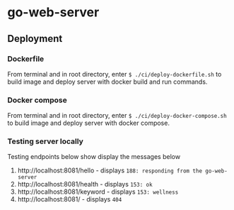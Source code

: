# go-web-server

## Deployment

### Dockerfile
From terminal and in root directory, enter `$ ./ci/deploy-dockerfile.sh` to build image and deploy server with docker build and run commands.

### Docker compose
From terminal and in root directory, enter `$ ./ci/deploy-docker-compose.sh` to build image and deploy server with docker compose.

### Testing server locally
Testing endpoints below show display the messages below
1. http://localhost:8081/hello - displays `188: responding from the go-web-server`
2. http://localhost:8081/health - displays `153: ok`
3. http://localhost:8081/keyword - displays `153: wellness`
4. http://localhost:8081/ - displays `404`
 